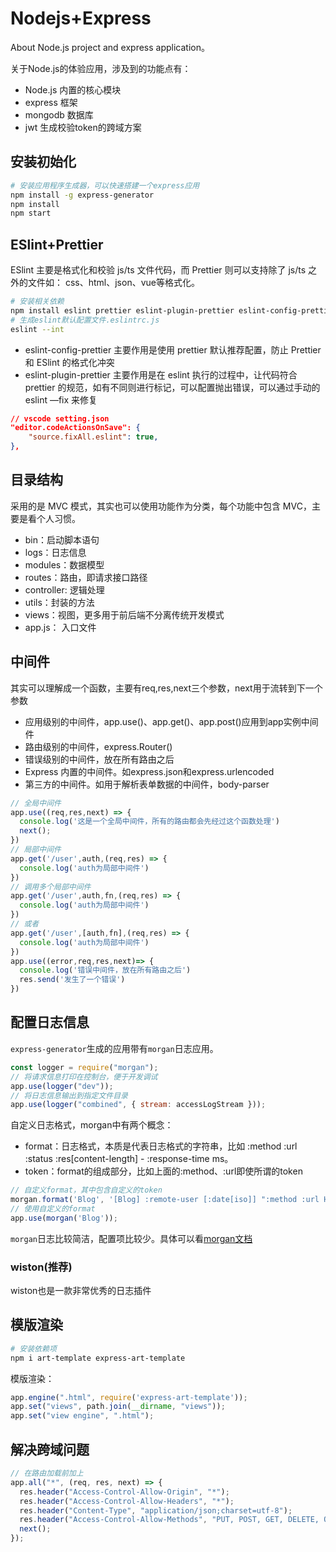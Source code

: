# Nodejs+Express

About Node.js project and express application。

关于Node.js的体验应用，涉及到的功能点有：

- Node.js 内置的核心模块
- express 框架
- mongodb 数据库
- jwt 生成校验token的跨域方案

## 安装初始化

```bash
# 安装应用程序生成器，可以快速搭建一个express应用
npm install -g express-generator
npm install
npm start
```


## ESlint+Prettier

ESlint 主要是格式化和校验 js/ts 文件代码，而 Prettier 则可以支持除了 js/ts 之外的文件如： css、html、json、vue等格式化。

```bash
# 安装相关依赖
npm install eslint prettier eslint-plugin-prettier eslint-config-prettier eslint-config-airbnb-base --save-dev
# 生成eslint默认配置文件.eslintrc.js
eslint --int
```

- eslint-config-prettier 主要作用是使用 prettier 默认推荐配置，防止 Prettier 和 ESlint 的格式化冲突
- eslint-plugin-prettier 主要作用是在 eslint 执行的过程中，让代码符合 prettier 的规范，如有不同则进行标记，可以配置抛出错误，可以通过手动的 eslint —fix 来修复

```json
// vscode setting.json
"editor.codeActionsOnSave": {
    "source.fixAll.eslint": true,
},
```


## 目录结构

采用的是 MVC 模式，其实也可以使用功能作为分类，每个功能中包含 MVC，主要是看个人习惯。

- bin：启动脚本语句
- logs：日志信息
- modules：数据模型
- routes：路由，即请求接口路径
- controller: 逻辑处理
- utils：封装的方法
- views：视图，更多用于前后端不分离传统开发模式
- app.js： 入口文件


## 中间件

其实可以理解成一个函数，主要有req,res,next三个参数，next用于流转到下一个参数

- 应用级别的中间件，app.use()、app.get()、app.post()应用到app实例中间件
- 路由级别的中间件，express.Router()
- 错误级别的中间件，放在所有路由之后
- Express 内置的中间件。如express.json和express.urlencoded
- 第三方的中间件。如用于解析表单数据的中间件，body-parser

```js
// 全局中间件
app.use((req,res,next) => {
  console.log('这是一个全局中间件，所有的路由都会先经过这个函数处理')
  next();
})
// 局部中间件
app.get('/user',auth,(req,res) => {
  console.log('auth为局部中间件')
})
// 调用多个局部中间件
app.get('/user',auth,fn,(req,res) => {
  console.log('auth为局部中间件')
})
// 或者
app.get('/user',[auth,fn],(req,res) => {
  console.log('auth为局部中间件')
})
app.use((error,req,res,next)=> {
  console.log('错误中间件，放在所有路由之后')
  res.send('发生了一个错误')
})
```


## 配置日志信息

`express-generator`生成的应用带有`morgan`日志应用。

```js
const logger = require("morgan");
// 将请求信息打印在控制台，便于开发调试
app.use(logger("dev"));
// 将日志信息输出到指定文件目录
app.use(logger("combined", { stream: accessLogStream }));
```

自定义日志格式，morgan中有两个概念：

- format：日志格式，本质是代表日志格式的字符串，比如 :method :url :status :res[content-length] - :response-time ms。
- token：format的组成部分，比如上面的:method、:url即使所谓的token

```js
// 自定义format，其中包含自定义的token
morgan.format('Blog', '[Blog] :remote-user [:date[iso]] ":method :url HTTP/:http-version" :status ":user-agent" response-time[digits]');
// 使用自定义的format
app.use(morgan('Blog'));
```

`morgan`日志比较简洁，配置项比较少。具体可以看[morgan文档](https://github.com/expressjs/morgan/)

### wiston(推荐)

wiston也是一款非常优秀的日志插件


## 模版渲染

```bash
# 安装依赖项
npm i art-template express-art-template
```

模版渲染：

```js
app.engine(".html", require('express-art-template'));
app.set("views", path.join(__dirname, "views"));
app.set("view engine", ".html");
```


## 解决跨域问题

```js
// 在路由加载前加上
app.all("*", (req, res, next) => {
  res.header("Access-Control-Allow-Origin", "*");
  res.header("Access-Control-Allow-Headers", "*");
  res.header("Content-Type", "application/json;charset=utf-8");
  res.header("Access-Control-Allow-Methods", "PUT, POST, GET, DELETE, OPTIONS");
  next();
});
```
